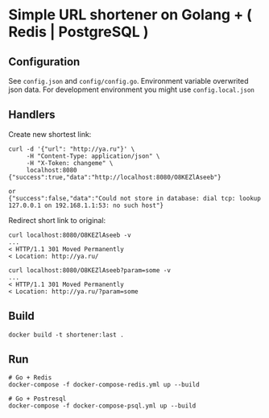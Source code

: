 # Simple URL shortener on Golang + ( Redis | PostgreSQL )

## Configuration
See `config.json` and `config/config.go`. Environment variable overwrited json data.
For development environment you might use `config.local.json`

## Handlers

Create new shortest link:

    curl -d '{"url": "http://ya.ru"}' \
         -H "Content-Type: application/json" \
         -H "X-Token: changeme" \
         localhost:8080
    {"success":true,"data":"http://localhost:8080/O8KEZlAseeb"}

    or
    {"success":false,"data":"Could not store in database: dial tcp: lookup 127.0.0.1 on 192.168.1.1:53: no such host"}

Redirect short link to original:

    curl localhost:8080/O8KEZlAseeb -v
    ...
    < HTTP/1.1 301 Moved Permanently
    < Location: http://ya.ru/

    curl localhost:8080/O8KEZlAseeb?param=some -v
    ...
    < HTTP/1.1 301 Moved Permanently
    < Location: http://ya.ru/?param=some

## Build

    docker build -t shortener:last .

## Run

    # Go + Redis
    docker-compose -f docker-compose-redis.yml up --build

    # Go + Postresql
    docker-compose -f docker-compose-psql.yml up --build